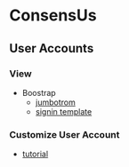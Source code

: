 # ConsensUs

## User Accounts

### View
- Boostrap
  - [jumbotrom](http://getbootstrap.com/components/#jumbotron)
  - [signin template](https://getbootstrap.com/examples/signin/)

### Customize User Account
- [tutorial](http://meteortips.com/second-meteor-tutorial/user-accounts/)
